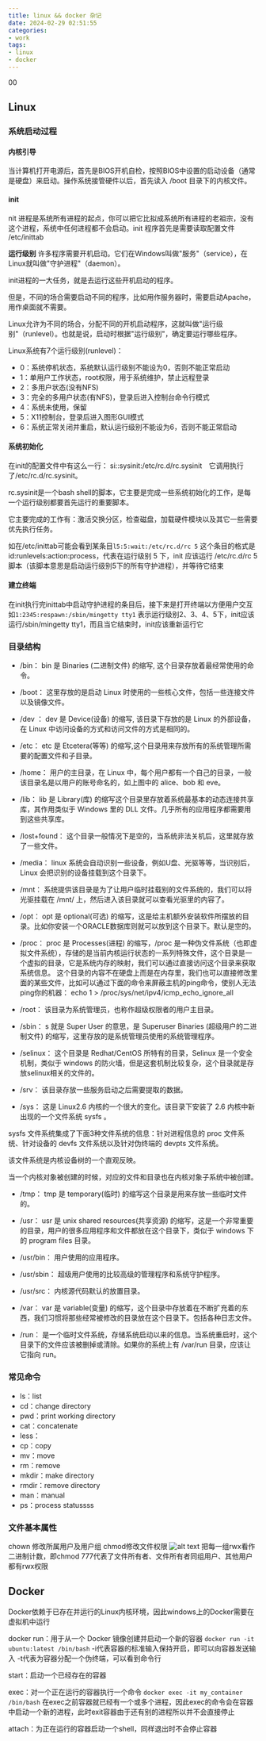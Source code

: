 ```yaml
---
title: linux && docker 杂记
date: 2024-02-29 02:51:55
categories:
- work
tags:
- linux
- docker
---
```


00
 <!--more-->

## Linux

### 系统启动过程

#### 内核引导
当计算机打开电源后，首先是BIOS开机自检，按照BIOS中设置的启动设备（通常是硬盘）来启动。操作系统接管硬件以后，首先读入 /boot 目录下的内核文件。

#### init
nit 进程是系统所有进程的起点，你可以把它比拟成系统所有进程的老祖宗，没有这个进程，系统中任何进程都不会启动。init 程序首先是需要读取配置文件 /etc/inittab

**运行级别**
许多程序需要开机启动。它们在Windows叫做"服务"（service），在Linux就叫做"守护进程"（daemon）。

init进程的一大任务，就是去运行这些开机启动的程序。

但是，不同的场合需要启动不同的程序，比如用作服务器时，需要启动Apache，用作桌面就不需要。

Linux允许为不同的场合，分配不同的开机启动程序，这就叫做"运行级别"（runlevel）。也就是说，启动时根据"运行级别"，确定要运行哪些程序。

Linux系统有7个运行级别(runlevel)：

- 0：系统停机状态，系统默认运行级别不能设为0，否则不能正常启动
- 1：单用户工作状态，root权限，用于系统维护，禁止远程登录
- 2：多用户状态(没有NFS)
- 3：完全的多用户状态(有NFS)，登录后进入控制台命令行模式
- 4：系统未使用，保留
- 5：X11控制台，登录后进入图形GUI模式
- 6：系统正常关闭并重启，默认运行级别不能设为6，否则不能正常启动

#### 系统初始化
在init的配置文件中有这么一行： si::sysinit:/etc/rc.d/rc.sysinit　它调用执行了/etc/rc.d/rc.sysinit。

rc.sysinit是一个bash shell的脚本，它主要是完成一些系统初始化的工作，是每一个运行级别都要首先运行的重要脚本。

它主要完成的工作有：激活交换分区，检查磁盘，加载硬件模块以及其它一些需要优先执行任务。

如在/etc/inittab可能会看到某条目`l5:5:wait:/etc/rc.d/rc 5` 这个条目的格式是 id:runlevels:action:process，代表在运行级别 5 下，init 应该运行 /etc/rc.d/rc 5 脚本（该脚本意思是启动运行级别5下的所有守护进程），并等待它结束

#### 建立终端
在init执行完inittab中启动守护进程的条目后，接下来是打开终端以方便用户交互
如`1:2345:respawn:/sbin/mingetty tty1` 表示运行级别2、3、4、5下，init应该运行/sbin/mingetty tty1，而且当它结束时，init应该重新运行它

### 目录结构
- /bin：
bin 是 Binaries (二进制文件) 的缩写, 这个目录存放着最经常使用的命令。

- /boot：
这里存放的是启动 Linux 时使用的一些核心文件，包括一些连接文件以及镜像文件。

- /dev ：
dev 是 Device(设备) 的缩写, 该目录下存放的是 Linux 的外部设备，在 Linux 中访问设备的方式和访问文件的方式是相同的。

- /etc：
etc 是 Etcetera(等等) 的缩写,这个目录用来存放所有的系统管理所需要的配置文件和子目录。

- /home：
用户的主目录，在 Linux 中，每个用户都有一个自己的目录，一般该目录名是以用户的账号命名的，如上图中的 alice、bob 和 eve。

- /lib：
lib 是 Library(库) 的缩写这个目录里存放着系统最基本的动态连接共享库，其作用类似于 Windows 里的 DLL 文件。几乎所有的应用程序都需要用到这些共享库。

- /lost+found：
这个目录一般情况下是空的，当系统非法关机后，这里就存放了一些文件。

- /media：
linux 系统会自动识别一些设备，例如U盘、光驱等等，当识别后，Linux 会把识别的设备挂载到这个目录下。

- /mnt：
系统提供该目录是为了让用户临时挂载别的文件系统的，我们可以将光驱挂载在 /mnt/ 上，然后进入该目录就可以查看光驱里的内容了。

- /opt：
opt 是 optional(可选) 的缩写，这是给主机额外安装软件所摆放的目录。比如你安装一个ORACLE数据库则就可以放到这个目录下。默认是空的。

- /proc：
proc 是 Processes(进程) 的缩写，/proc 是一种伪文件系统（也即虚拟文件系统），存储的是当前内核运行状态的一系列特殊文件，这个目录是一个虚拟的目录，它是系统内存的映射，我们可以通过直接访问这个目录来获取系统信息。
这个目录的内容不在硬盘上而是在内存里，我们也可以直接修改里面的某些文件，比如可以通过下面的命令来屏蔽主机的ping命令，使别人无法ping你的机器：
echo 1 > /proc/sys/net/ipv4/icmp_echo_ignore_all

- /root：
该目录为系统管理员，也称作超级权限者的用户主目录。

- /sbin：
s 就是 Super User 的意思，是 Superuser Binaries (超级用户的二进制文件) 的缩写，这里存放的是系统管理员使用的系统管理程序。

- /selinux：
 这个目录是 Redhat/CentOS 所特有的目录，Selinux 是一个安全机制，类似于 windows 的防火墙，但是这套机制比较复杂，这个目录就是存放selinux相关的文件的。

- /srv：
 该目录存放一些服务启动之后需要提取的数据。

- /sys：
这是 Linux2.6 内核的一个很大的变化。该目录下安装了 2.6 内核中新出现的一个文件系统 sysfs 。

sysfs 文件系统集成了下面3种文件系统的信息：针对进程信息的 proc 文件系统、针对设备的 devfs 文件系统以及针对伪终端的 devpts 文件系统。

该文件系统是内核设备树的一个直观反映。

当一个内核对象被创建的时候，对应的文件和目录也在内核对象子系统中被创建。

- /tmp：
tmp 是 temporary(临时) 的缩写这个目录是用来存放一些临时文件的。

- /usr：
 usr 是 unix shared resources(共享资源) 的缩写，这是一个非常重要的目录，用户的很多应用程序和文件都放在这个目录下，类似于 windows 下的 program files 目录。

- /usr/bin：
用户使用的应用程序。

- /usr/sbin：
超级用户使用的比较高级的管理程序和系统守护程序。

- /usr/src：
内核源代码默认的放置目录。

- /var：
var 是 variable(变量) 的缩写，这个目录中存放着在不断扩充着的东西，我们习惯将那些经常被修改的目录放在这个目录下。包括各种日志文件。

- /run：
是一个临时文件系统，存储系统启动以来的信息。当系统重启时，这个目录下的文件应该被删掉或清除。如果你的系统上有 /var/run 目录，应该让它指向 run。

### 常见命令

- ls：list
- cd：change directory
- pwd：print working directory
- cat：concatenate
- less：
- cp：copy
- mv：move
- rm：remove
- mkdir：make directory
- rmdir：remove directory
- man：manual
- ps：process statussss


### 文件基本属性
chown 修改所属用户及用户组 chmod修改文件权限
![alt text](image.png)
把每一组rwx看作二进制计数，即chmod 777代表了文件所有者、文件所有者同组用户、其他用户都有rwx权限

## Docker

Docker依赖于已存在并运行的Linux内核环境，因此windows上的Docker需要在虚拟机中运行

docker run：用于从一个 Docker 镜像创建并启动一个新的容器
`docker run -it ubuntu:latest /bin/bash`
-i代表容器的标准输入保持开启，即可以向容器发送输入
-t代表为容器分配一个伪终端，可以看到命令行

start：启动一个已经存在的容器

exec：对一个正在运行的容器执行一个命令
`docker exec -it my_container /bin/bash`
在exec之前容器就已经有一个或多个进程，因此exec的命令会在容器中启动一个新的进程，此时exit容器由于还有别的进程所以并不会直接停止

attach：为正在运行的容器启动一个shell，同样退出时不会停止容器